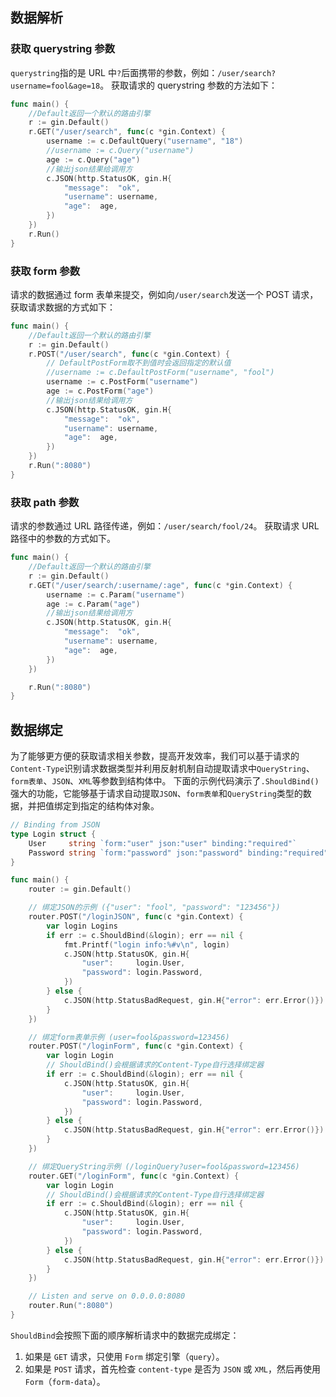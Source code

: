 ## 数据解析

### 获取 querystring 参数

`querystring`指的是 URL 中`?`后面携带的参数，例如：`/user/search?username=fool&age=18`。 获取请求的 querystring 参数的方法如下：

```go
func main() {
	//Default返回一个默认的路由引擎
	r := gin.Default()
	r.GET("/user/search", func(c *gin.Context) {
		username := c.DefaultQuery("username", "18")
		//username := c.Query("username")
		age := c.Query("age")
		//输出json结果给调用方
		c.JSON(http.StatusOK, gin.H{
			"message":  "ok",
			"username": username,
			"age":  age,
		})
	})
	r.Run()
}
```

### 获取 form 参数

请求的数据通过 form 表单来提交，例如向`/user/search`发送一个 POST 请求，获取请求数据的方式如下：

```go
func main() {
	//Default返回一个默认的路由引擎
	r := gin.Default()
	r.POST("/user/search", func(c *gin.Context) {
		// DefaultPostForm取不到值时会返回指定的默认值
		//username := c.DefaultPostForm("username", "fool")
		username := c.PostForm("username")
		age := c.PostForm("age")
		//输出json结果给调用方
		c.JSON(http.StatusOK, gin.H{
			"message":  "ok",
			"username": username,
			"age":  age,
		})
	})
	r.Run(":8080")
}
```

### 获取 path 参数

请求的参数通过 URL 路径传递，例如：`/user/search/fool/24`。 获取请求 URL 路径中的参数的方式如下。

```go
func main() {
	//Default返回一个默认的路由引擎
	r := gin.Default()
	r.GET("/user/search/:username/:age", func(c *gin.Context) {
		username := c.Param("username")
		age := c.Param("age")
		//输出json结果给调用方
		c.JSON(http.StatusOK, gin.H{
			"message":  "ok",
			"username": username,
			"age":  age,
		})
	})

	r.Run(":8080")
}
```

## 数据绑定

为了能够更方便的获取请求相关参数，提高开发效率，我们可以基于请求的`Content-Type`识别请求数据类型并利用反射机制自动提取请求中`QueryString`、`form表单`、`JSON`、`XML`等参数到结构体中。 下面的示例代码演示了`.ShouldBind()`强大的功能，它能够基于请求自动提取`JSON`、`form表单`和`QueryString`类型的数据，并把值绑定到指定的结构体对象。

```go
// Binding from JSON
type Login struct {
	User     string `form:"user" json:"user" binding:"required"`
	Password string `form:"password" json:"password" binding:"required"`
}

func main() {
	router := gin.Default()

	// 绑定JSON的示例 ({"user": "fool", "password": "123456"})
	router.POST("/loginJSON", func(c *gin.Context) {
		var login Logins
		if err := c.ShouldBind(&login); err == nil {
			fmt.Printf("login info:%#v\n", login)
			c.JSON(http.StatusOK, gin.H{
				"user":     login.User,
				"password": login.Password,
			})
		} else {
			c.JSON(http.StatusBadRequest, gin.H{"error": err.Error()})
		}
	})

	// 绑定form表单示例 (user=fool&password=123456)
	router.POST("/loginForm", func(c *gin.Context) {
		var login Login
		// ShouldBind()会根据请求的Content-Type自行选择绑定器
		if err := c.ShouldBind(&login); err == nil {
			c.JSON(http.StatusOK, gin.H{
				"user":     login.User,
				"password": login.Password,
			})
		} else {
			c.JSON(http.StatusBadRequest, gin.H{"error": err.Error()})
		}
	})

	// 绑定QueryString示例 (/loginQuery?user=fool&password=123456)
	router.GET("/loginForm", func(c *gin.Context) {
		var login Login
		// ShouldBind()会根据请求的Content-Type自行选择绑定器
		if err := c.ShouldBind(&login); err == nil {
			c.JSON(http.StatusOK, gin.H{
				"user":     login.User,
				"password": login.Password,
			})
		} else {
			c.JSON(http.StatusBadRequest, gin.H{"error": err.Error()})
		}
	})

	// Listen and serve on 0.0.0.0:8080
	router.Run(":8080")
}
```

`ShouldBind`会按照下面的顺序解析请求中的数据完成绑定：

1. 如果是 `GET` 请求，只使用 `Form` 绑定引擎（`query`）。
2. 如果是 `POST` 请求，首先检查 `content-type` 是否为 `JSON` 或 `XML`，然后再使用 `Form`（`form-data`）。
